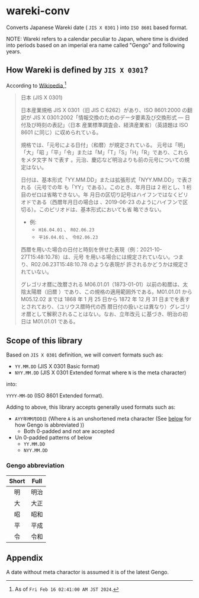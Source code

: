 # wareki-conv

Converts Japanese Wareki date ( `JIS X 0301` ) into `ISO 8601` based format.

NOTE: Wareki refers to a calendar peculiar to Japan, where time is divided into
periods based on an imperial era name called "Gengo" and following years.

## How Wareki is defined by `JIS X 0301`?

According to
[Wikipedia](<https://ja.wikipedia.org/wiki/ISO_8601#%E6%97%A5%E6%9C%AC_(JIS_X_0301)>),[^1]

[^1]: As of `Fri Feb 16 02:41:00 AM JST 2024`.

> 日本 (JIS X 0301)
>
> 日本産業規格 JIS X 0301（旧 JIS C 6262）があり、ISO 8601:2000 の翻訳が JIS X
> 0301:2002「情報交換のためのデータ要素及び交換形式 ― 日付及び時刻の表記」（日本
> 産業標準調査会、経済産業省）（英語題は ISO 8601 に同じ）に収められている。
>
> 規格では、「元号による日付」（和暦）が規定されている。 元号は「明」「大」「昭
> 」「平」「令」または「M」「T」「S」「H」「R」であり、これらをメタ文字 N で表す
> 。元治、慶応など明治よりも前の元号についての規定はない。
>
> 日付は、基本形式「YY.MM.DD」または拡張形式「NYY.MM.DD」で表される（元号での年
> も「YY」である）。このとき、年月日は 2 桁とし、1 桁目のゼロは省略できない。年
> 月日の区切り記号はハイフンではなくピリオドである（西暦年月日の場合は
> 、2019-06-23 のようにハイフンで区切る）。このピリオドは、基本形式においても省
> 略できない。
>
> - 例:
>   - `H16.04.01` 、 `R02.06.23`
>   - `平16.04.01` 、 `令02.06.23`
>
> 西暦を用いた場合の日付と時刻を併せた表現（例：2021-10-27T15:48:10.78）は、元号
> を用いる場合には規定されていない。つまり、R02.06.23T15:48:10.78 のような表現が
> 許されるかどうかは規定されていない。
>
> グレゴリオ暦に改暦される M06.01.01（1873-01-01）以前の和暦は、太陰太陽暦（旧暦
> ）であり、この規格の適用範囲外である。M01.01.01 から M05.12.02 までは 1868 年
> 1 月 25 日から 1872 年 12 月 31 日までを表すとされており、（ユリウス暦時代の西
> 暦日付の扱いとは異なり）グレゴリオ暦として解釈されることはない。なお、立年改元
> に基づき、明治の初日は M01.01.01 である。

## Scope of this library

Based on `JIS X 0301` definition, we will convert formats such as:

- `YY.MM.DD` (JIS X 0301 Basic format)
- `NYY.MM.DD` (JIS X 0301 Extended format where `N` is the meta character)

into:

`YYYY-MM-DD` (ISO 8601 Extended format).

Adding to above, this library accepts generally used formats such as:

- `AYY年MM月DD日` (Where `A` is an unshortened meta character (See
  [below](#Gengo-abbreviation) for how Gengo is abbreviated ))
  - Both 0-padded and not are accepted
- Un 0-padded patterns of below
  - `YY.MM.DD`
  - `NYY.MM.DD`

### Gengo abbreviation

| Short | Full |
| :---: | :--: |
|  明   | 明治 |
|  大   | 大正 |
|  昭   | 昭和 |
|  平   | 平成 |
|  令   | 令和 |

## Appendix

A date without meta charactor is assumed it is of the latest Gengo.
